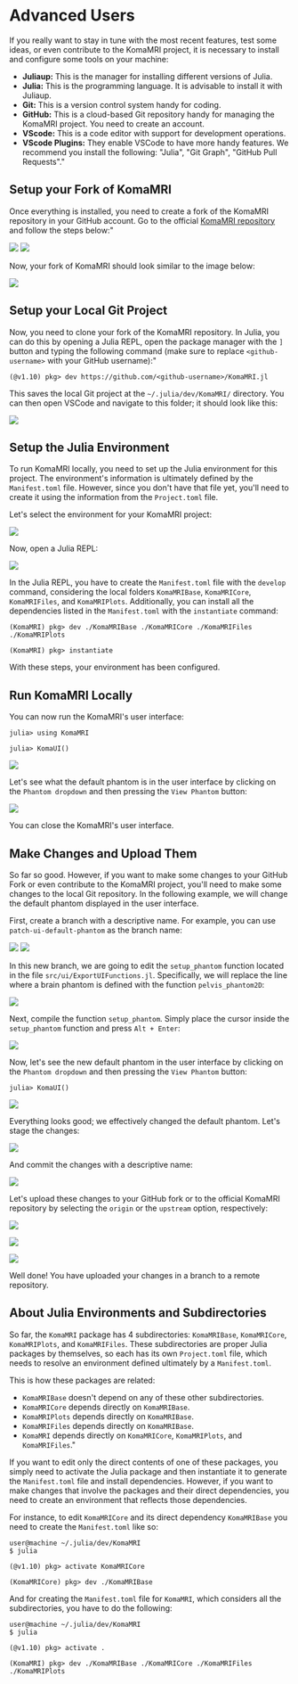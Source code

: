 # Advanced Users

If you really want to stay in tune with the most recent features, test some ideas, or even contribute to the KomaMRI project, it is necessary to install and configure some tools on your machine:
- **Juliaup:** This is the manager for installing different versions of Julia.
- **Julia:** This is the programming language. It is advisable to install it with Juliaup.
- **Git:** This is a version control system handy for coding.
- **GitHub:** This is a cloud-based Git repository handy for managing the KomaMRI project. You need to create an account.
- **VScode:** This is a code editor with support for development operations.
- **VScode Plugins:** They enable VSCode to have more handy features. We recommend you install the following: "Julia", "Git Graph", "GitHub Pull Requests"."

## Setup your Fork of KomaMRI

Once everything is installed, you need to create a fork of the KomaMRI repository in your GitHub account. Go to the official [KomaMRI repository](https://github.com/JuliaHealth/KomaMRI.jl) and follow the steps below:"

![](../assets/dev-fork.png)
![](../assets/dev-fork-create.png)

Now, your fork of KomaMRI should look similar to the image below:

![](../assets/dev-fork-github.png)

## Setup your Local Git Project

Now, you need to clone your fork of the KomaMRI repository. In Julia, you can do this by opening a Julia REPL, open the package manager with the `]` button and typing the following command (make sure to replace `<github-username>` with your GitHub username):"
```julia-repl
(@v1.10) pkg> dev https://github.com/<github-username>/KomaMRI.jl
```

This saves the local Git project at the `~/.julia/dev/KomaMRI/` directory. You can then open VSCode and navigate to this folder; it should look like this:

![](../assets/dev-vscode-git-project.png)

## Setup the Julia Environment

To run KomaMRI locally, you need to set up the Julia environment for this project. The environment's information is ultimately defined by the `Manifest.toml` file. However, since you don't have that file yet, you'll need to create it using the information from the `Project.toml` file.

Let's select the environment for your KomaMRI project:

![](../assets/dev-vscode-select-komamri-environment.png)

Now, open a Julia REPL:

![](../assets/dev-open-julia-repl.png)

In the Julia REPL, you have to create the `Manifest.toml` file with the `develop` command, considering the local folders `KomaMRIBase`, `KomaMRICore`, `KomaMRIFiles`, and `KomaMRIPlots`. Additionally, you can install all the dependencies listed in the `Manifest.toml` with the `instantiate` command:
```julia-repl
(KomaMRI) pkg> dev ./KomaMRIBase ./KomaMRICore ./KomaMRIFiles ./KomaMRIPlots

(KomaMRI) pkg> instantiate
```

With these steps, your environment has been configured.

## Run KomaMRI Locally

You can now run the KomaMRI's user interface:
```julia-repl
julia> using KomaMRI

julia> KomaUI()
```
![](../assets/dev-launch-ui.png)

Let's see what the default phantom is in the user interface by clicking on the `Phantom dropdown` and then pressing the `View Phantom` button:

![](../assets/dev-default-phantom-brain.png) 

You can close the KomaMRI's user interface.

## Make Changes and Upload Them

So far so good. However, if you want to make some changes to your GitHub Fork or even contribute to the KomaMRI project, you'll need to make some changes to the local Git repository. In the following example, we will change the default phantom displayed in the user interface.

First, create a branch with a descriptive name. For example, you can use `patch-ui-default-phantom` as the branch name:

![](../assets/dev-branch.png)
![](../assets/dev-branch-name.png)

In this new branch, we are going to edit the `setup_phantom` function located in the file `src/ui/ExportUIFunctions.jl`. Specifically, we will replace the line where a brain phantom is defined with the function `pelvis_phantom2D`:

![](../assets/dev-branch-edit.png)

Next, compile the function `setup_phantom`. Simply place the cursor inside the `setup_phantom` function and press `Alt + Enter`:

![](../assets/dev-branch-compile.png)

Now, let's see the new default phantom in the user interface by clicking on the `Phantom dropdown` and then pressing the `View Phantom` button:

```julia-repl
julia> KomaUI()
```

![](../assets/dev-default-phantom-pelvis.png)

Everything looks good; we effectively changed the default phantom. Let's stage the changes:

![](../assets/dev-stage-changes.png)

And commit the changes with a descriptive name:

![](../assets/dev-commit-changes.png)

Let's upload these changes to your GitHub fork or to the official KomaMRI repository by selecting the `origin` or the `upstream` option, respectively:

![](../assets/dev-publish.png)

![](../assets/dev-pullreq.png)

![](../assets/dev-pullreq-name.png)

Well done! You have uploaded your changes in a branch to a remote repository.


## About Julia Environments and Subdirectories

So far, the `KomaMRI` package has 4 subdirectories: `KomaMRIBase`, `KomaMRICore`, `KomaMRIPlots`, and `KomaMRIFiles`. These subdirectories are proper Julia packages by themselves, so each has its own `Project.toml` file, which needs to resolve an environment defined ultimately by a `Manifest.toml`.

This is how these packages are related:
- `KomaMRIBase` doesn't depend on any of these other subdirectories.
- `KomaMRICore` depends directly on `KomaMRIBase`.
- `KomaMRIPlots` depends directly on `KomaMRIBase`.
- `KomaMRIFiles` depends directly on `KomaMRIBase`.
- `KomaMRI` depends directly on `KomaMRICore`, `KomaMRIPlots`, and `KomaMRIFiles`."

If you want to edit only the direct contents of one of these packages, you simply need to activate the Julia package and then instantiate it to generate the `Manifest.toml` file and install dependencies. However, if you want to make changes that involve the packages and their direct dependencies, you need to create an environment that reflects those dependencies.

For instance, to edit `KomaMRICore` and its direct dependency `KomaMRIBase` you need to create the `Manifest.toml` like so:
```julia-repl
user@machine ~/.julia/dev/KomaMRI
$ julia

(@v1.10) pkg> activate KomaMRICore

(KomaMRICore) pkg> dev ./KomaMRIBase
```

And for creating the `Manifest.toml` file for `KomaMRI`, which considers all the subdirectories, you have to do the following:
```julia-repl
user@machine ~/.julia/dev/KomaMRI
$ julia

(@v1.10) pkg> activate .

(KomaMRI) pkg> dev ./KomaMRIBase ./KomaMRICore ./KomaMRIFiles ./KomaMRIPlots
```
